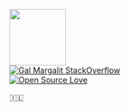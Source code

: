 [<img src="https://stackoverflow.design/assets/img/logos/so/logo-stackoverflow.svg" width="100">](https://stackoverflow.com/users/1582030/gal-margalit)  
[![Gal Margalit StackOverflow](https://github-readme-stackoverflow.vercel.app/?userID=1582030&theme=dark&layout=compact)](https://stackoverflow.com/users/1582030/gal-margalit)  
[![Open Source Love](https://badges.frapsoft.com/os/v1/open-source.svg?v=102)](https://github.com/ellerbrock/open-source-badge/)  


🇮🇱

